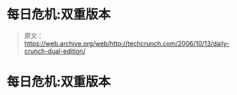 # 每日危机:双重版本 

> 原文：<https://web.archive.org/web/http://techcrunch.com/2006/10/13/daily-crunch-dual-edition/>

# 每日危机:双重版本